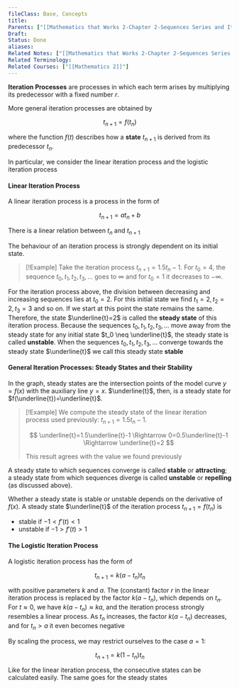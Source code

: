 ```yaml
---
fileClass: Base, Concepts
title: 
Parents: ["[[Mathematics that Works 2-Chapter 2-Sequences Series and Iteration Processes]]"]
Draft: 
Status: Done
aliases: 
Related Notes: ["[[Mathematics that Works 2-Chapter 2-Sequences Series and Iteration Processes]]"]
Related Terminology: 
Related Courses: ["[[Mathematics 2]]"]
---
```

**Iteration Processes** are processes in which each term arises by multiplying its predecessor with a fixed number $r$. 

More general iteration processes are obtained by 

$$
t_{n+1}=f(t_n)
$$

where the function $f(t)$ describes how a **state** $t_{n+1}$ is derived from its predecessor $t_n$. 

In particular, we consider the linear iteration process and the logistic iteration process

#### Linear Iteration Process
A linear iteration process is a process in the form of 

$$
t_{n+1}=at_n+b
$$

There is a linear relation between $t_n$ and $t_{n+1}$

The behaviour of an iteration process is strongly dependent on its initial state. 

>[!Example]
>Take the iteration process $t_{n+1}=1.5t_n-1$. For $t_0=4$, the sequence $t_0, t_1, t_2, t_3, \dots$ goes to $\infty$ and for $t_0=1$ it decreases to $-\infty$.

For the iteration process above, the division between decreasing and increasing sequences lies at $t_0=2$. For this initial state we find $t_1=2, t_2=2, t_3=3$ and so on. If we start at this point the state remains the same. Therefore, the state $\underline{t}=2$ is called the **steady state** of this iteration process. Because the sequences $t_0, t_1, t_2, t_3, \dots$ move away from the steady state for any initial state $t_0 \neq \underline{t}$, the steady state is called **unstable**. When the sequences $t_0, t_1, t_2, t_3, \dots$ converge towards the steady state $\underline{t}$ we call this steady state **stable**

#### General Iteration Processes: Steady States and their Stability
In the graph, steady states are the intersection points of the model curve $y=f(x)$ with the auxiliary line $y=x$. $\underline{t}$, then, is a steady state for $f(\underline{t})=\underline{t}$. 

>[!Example]
>We compute the steady state of the linear iteration process used previously: $t_{n+1}=1.5t_n-1$. 
>
>$$
>\underline{t}=1.5\underline{t}-1 \Rightarrow 0=0.5\underline{t}-1 \Rightarrow \underline{t}=2
>$$
>
>This result agrees with the value we found previously

A steady state to which sequences converge is called **stable** or **attracting**; a steady state from which sequences diverge is called **unstable** or **repelling** (as discussed above).

Whether a steady state is stable or unstable depends on the derivative of $f(x)$. A steady state $\underline{t}$ of the iteration process $t_{n+1}=f(t_n)$ is
- stable if $-1 \lt f'(t) \lt 1$
- unstable if $-1 \gt f'(t) \gt 1$

#### The Logistic Iteration Process
A logistic iteration process has the form of 

$$
t_{n+1}=k(a-t_n)t_n
$$

with positive parameters $k$ and $a$. The (constant) factor $r$ in the linear iteration process is replaced by the factor $k(a-t_n)$, which depends on $t_n$. For $t \approx 0$, we have $k(a-t_n) \approx ka$, and the iteration process strongly resembles a linear process. As $t_n$ increases, the factor $k(a-t_n)$ decreases, and for $t_n \gt a$ it even becomes negative

By scaling the process, we may restrict ourselves to the case $a=1$:

$$
t_{n+1}=k(1-t_n)t_n
$$

Like for the linear iteration process, the consecutive states can be calculated easily. The same goes for the steady states